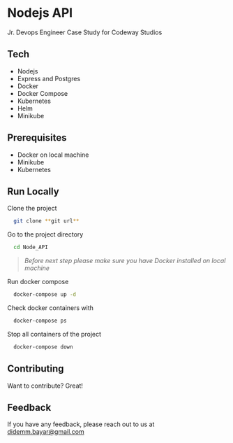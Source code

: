 # Nodejs API
Jr. Devops Engineer Case Study for Codeway Studios

## Tech

-   Nodejs
-   Express and Postgres
-   Docker
-   Docker Compose
-   Kubernetes
-   Helm
-   Minikube

## Prerequisites

-   Docker on local machine
-   Minikube
-   Kubernetes

## Run Locally

Clone the project

```bash
  git clone **git url**
```

Go to the project directory

```bash
  cd Node_API
```

> *Before next step please make sure you have Docker installed on local machine*

Run docker compose


```bash
  docker-compose up -d
```

Check docker containers with

```bash
  docker-compose ps
```

Stop all containers of the project

```bash
  docker-compose down
```



## Contributing

Want to contribute? Great!


## Feedback

If you have any feedback, please reach out to us at didemm.bayar@gmail.com